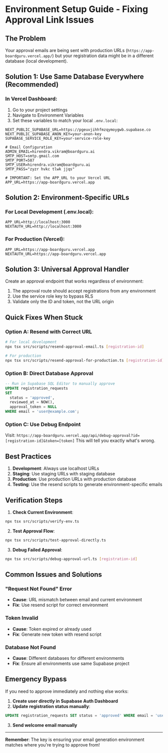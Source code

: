 # Environment Setup Guide - Fixing Approval Link Issues

## The Problem
Your approval emails are being sent with production URLs (`https://app-boardguru.vercel.app/`) but your registration data might be in a different database (local development).

## Solution 1: Use Same Database Everywhere (Recommended)

### In Vercel Dashboard:
1. Go to your project settings
2. Navigate to Environment Variables
3. Set these variables to match your local `.env.local`:

```env
NEXT_PUBLIC_SUPABASE_URL=https://pgeuvjihhfmzqymoygwb.supabase.co
NEXT_PUBLIC_SUPABASE_ANON_KEY=your-anon-key
SUPABASE_SERVICE_ROLE_KEY=your-service-role-key

# Email Configuration
ADMIN_EMAIL=hirendra.vikram@boardguru.ai
SMTP_HOST=smtp.gmail.com
SMTP_PORT=587
SMTP_USER=hirendra.vikram@boardguru.ai
SMTP_PASS="zyzr hvkc tlwk jjqs"

# IMPORTANT: Set the APP_URL to your Vercel URL
APP_URL=https://app-boardguru.vercel.app
```

## Solution 2: Environment-Specific URLs

### For Local Development (.env.local):
```env
APP_URL=http://localhost:3000
NEXTAUTH_URL=http://localhost:3000
```

### For Production (Vercel):
```env
APP_URL=https://app-boardguru.vercel.app
NEXTAUTH_URL=https://app-boardguru.vercel.app
```

## Solution 3: Universal Approval Handler

Create an approval endpoint that works regardless of environment:

1. The approval route should accept registrations from any environment
2. Use the service role key to bypass RLS
3. Validate only the ID and token, not the URL origin

## Quick Fixes When Stuck

### Option A: Resend with Correct URL
```bash
# For local development
npx tsx src/scripts/resend-approval-email.ts [registration-id]

# For production
npx tsx src/scripts/resend-approval-for-production.ts [registration-id]
```

### Option B: Direct Database Approval
```sql
-- Run in Supabase SQL Editor to manually approve
UPDATE registration_requests 
SET 
  status = 'approved',
  reviewed_at = NOW(),
  approval_token = NULL
WHERE email = 'user@example.com';
```

### Option C: Use Debug Endpoint
Visit: `https://app-boardguru.vercel.app/api/debug-approval?id=[registration-id]&token=[token]`
This will tell you exactly what's wrong.

## Best Practices

1. **Development**: Always use localhost URLs
2. **Staging**: Use staging URLs with staging database
3. **Production**: Use production URLs with production database
4. **Testing**: Use the resend scripts to generate environment-specific emails

## Verification Steps

1. **Check Current Environment**:
```bash
npx tsx src/scripts/verify-env.ts
```

2. **Test Approval Flow**:
```bash
npx tsx src/scripts/test-approval-directly.ts
```

3. **Debug Failed Approval**:
```bash
npx tsx src/scripts/debug-approval-url.ts [registration-id]
```

## Common Issues and Solutions

### "Request Not Found" Error
- **Cause**: URL mismatch between email and current environment
- **Fix**: Use resend script for correct environment

### Token Invalid
- **Cause**: Token expired or already used
- **Fix**: Generate new token with resend script

### Database Not Found
- **Cause**: Different databases for different environments  
- **Fix**: Ensure all environments use same Supabase project

## Emergency Bypass

If you need to approve immediately and nothing else works:

1. **Create user directly in Supabase Auth Dashboard**
2. **Update registration status manually**:
```sql
UPDATE registration_requests SET status = 'approved' WHERE email = 'user@email.com';
```
3. **Send welcome email manually**

---

**Remember**: The key is ensuring your email generation environment matches where you're trying to approve from!